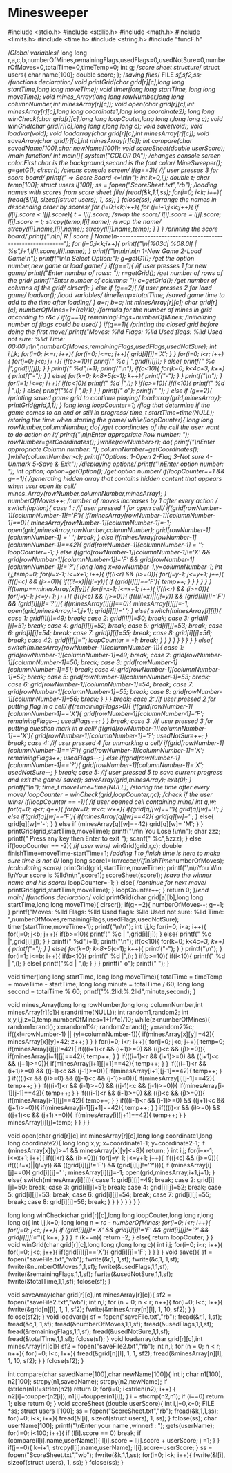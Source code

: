 # Minesweeper
#include <stdio.h>
#include <stdlib.h>
#include <math.h>
#include <limits.h>
#include <time.h>
#include <string.h>
#include "funcF.h"

/*Global variables*/
long long r,a,c,b,numberOfMines,remainingFlags,usedFlags=0,usedNotSure=0,numberOfMoves=0,totalTime=0,timeTemp=0;
int g;
/*score sheet structure*/
struct users{
    char name[100];
    double score;
};
/*saving files*/
FILE *sf,*sf2,*ss;
/*functions declaration*/
void printGrid(char grid[r][c],long long startTime,long long moveTime);
void timer(long long startTime, long long moveTime);
void mines_Array(long long rowNumber,long long columnNumber,int minesArray[r][c]);
void open(char grid[r][c],int minesArray[r][c],long long coordinate1,long long coordinate2);
long long winCheck(char grid[r][c],long long loopCouter,long long r,long long c);
void winGrid(char grid[r][c],long long r,long long c);
void save(void);
void loadvar(void);
void loadarray(char grid[r][c],int minesArray[r][c]);
void saveArray(char grid[r][c],int minesArray[r][c]);
int compare(char savedName[100],char newName[100]);
void scoreSheet(double userScore);
/*main function*/
int main(){
    system("COLOR 0A"); /*changes console screen color.First char is the background,second is the font color*/
    MineSweeper();
    g=getG();
    clrscr(); /*cleans console screen*/
    if(g==3){ /*if user presses 3 for score board*/
        printf("                => Score Board <=\n\n");
        int k=0,i,j;
        double t;
        char temp[100];
        struct users l[100];
        ss = fopen("ScoreSheet.txt","rb"); /*loading names with scores from score sheet file*/
        fread(&k,1,1,ss);
        for(i=0; i<k; i++){
            fread(&l[i], sizeof(struct users), 1, ss);
        }
        fclose(ss);
        /*arrange the names in descending order by scores*/
        for (i=0;i<k;i++){
            for (j=i+1;j<k;j++){
                if (l[i].score < l[j].score){
                    t = l[i].score; /*swap the score*/
                    l[i].score = l[j].score;
                    l[j].score = t;
                    strcpy(temp,l[i].name); /*swap the name*/
                    strcpy(l[i].name,l[j].name);
                    strcpy(l[j].name,temp);
                }
            }
        } /*printing the score board*/
        printf("\n\n| R |      score        |        Name\n----------------------------------------------------------");
        for (i=0;i<k;i++){
            printf("\n|%03d|     %08.0lf      |      %s",i+1,l[i].score,l[i].name);
        }
        printf("\n\n\n\n\n                           1-New Game   2-Load Game\n");
        printf("\n\n                               Select Option:");
        g=getG1(); /*get the option number,new game or load game*/
    }
    if(g==1){ /*if user presses 1 for new game*/
        printf("Enter number of rows: ");
        r=getGrid(); /*get number of rows of the grid*/
        printf("Enter number of columns: ");
        c=getGrid(); /*get number of columns of the grid*/
        clrscr();
    }
    else if (g==2){ /*if user presses 2 for load game*/
        loadvar(); /*load variables*/
        timeTemp=totalTime; /*saved game time to add to the time after loading*/
    }
    a=r;
    b=c;
    int minesArray[r][c];
    char grid[r][c];
    numberOfMines=1+(r*c)/10; /*formula for the number of mines in grid according to r&c */
    if(g==1){
        remainingFlags=numberOfMines; /*initializing number of flags could be used*/
    }
    if(g==1){ /*printing the closed grid before doing the first move*/
        printf("Moves: %lld Flags: %lld Used flags: %lld Used not sure: %lld Time: 00:00\n\n",numberOfMoves,remainingFlags,usedFlags,usedNotSure);
        int i,j,k;
        for(i=0; i<=r; i++){
            for(j=0; j<=c; j++){
                grid[i][j]='X';
            }
        }
        for(i=0; i<r; i++){
            for(j=0; j<c; j++){
                if(c>=10){
                    printf(" %c | ",grid[i][j]);
                }
                else{
                    printf(" %c |",grid[i][j]);
                }
            }
            printf(" %d",i+1);
            printf("\n");
            if(c<10){
                for(k=0; k<4*c+3; k++){
                    printf("-");
                }
            }
            else{
                for(k=0; k<8+5*(c-1); k++){
                    printf("-");
                }
            }
            printf("\n");
        }
        for(i=1; i<=c; i++){
            if(c<10){
                printf(" %d |",i);
            }
            if(c>=10){
                if(i<10){
                    printf(" %d | ",i);
                }
                else{
                    printf("%d | ",i);
                }
            }
        }
        printf(" o");
        printf(" ");
    }
    else if (g==2){ /*printing saved game grid to continue playing*/
        loadarray(grid,minesArray);
        printGrid(grid,1,1);
    }
    long long loopCounter=1; /*flag that determine if the game comes to an end or still in progress*/
    time_t startTime=time(NULL); /*storing the time when starting the game*/
    while(loopCounter){
        long long rowNumber,columnNumber;
        do{ /*get coordinates of the cell the user want to do action on it*/
            printf("\n\nEnter appropriate Row number: ");
            rowNumber=getCoordinates();
        }while(rowNumber>r);
        do{
            printf("\nEnter appropriate Column number: ");
            columnNumber=getCoordinates();
        }while(columnNumber>c);
        printf("Options: 1-Open 2-Flag 3-Not sure 4-Unmark 5-Save & Exit"); /*displaying options*/
        printf("\nEnter option number: ");
        int option;
        option=getOption(); /*get option number*/
        if(loopCounter==1 && g==1){ /*generating hidden array that contains hidden content that appears when user open its cell*/
            mines_Array(rowNumber,columnNumber,minesArray);
        }
        numberOfMoves++; /*number of moves increases by 1 after every action */
        switch(option){
        case 1 : /*if user pressed 1 for open cell*/
            if(grid[rowNumber-1][columnNumber-1]!='F'){
                if(minesArray[rowNumber-1][columnNumber-1]==0){
                    minesArray[rowNumber-1][columnNumber-1]=-1;
                    open(grid,minesArray,rowNumber,columnNumber);
                    grid[rowNumber-1][columnNumber-1] = ' ';
                    break;
                }
                else if(minesArray[rowNumber-1][columnNumber-1]==42){
                    grid[rowNumber-1][columnNumber-1] = '*';
                    loopCounter=-1;
                }
                else if(grid[rowNumber-1][columnNumber-1]!='X' && grid[rowNumber-1][columnNumber-1]!='F' && grid[rowNumber-1][columnNumber-1]!='?'){
                    long long x=rowNumber-1,y=columnNumber-1;
                    int i,j,temp=0;
                    for(i=x-1; i<=x+1; i++){
                        if((i<r) && (i>=0)){
                            for(j=y-1; j<=y+1; j++){
                                if((j<c) && (j>=0)){
                                    if((i!=x)||(j!=y)){
                                        if (grid[i][j]=='F'){
                                            temp++;
                                        }
                                    }
                                }
                            }
                        }
                    }
                    if(temp==minesArray[x][y]){
                        for(i=x-1; i<=x+1; i++){
                            if((i<r) && (i>=0)){
                                for(j=y-1; j<=y+1; j++){
                                    if((j<c) && (j>=0)){
                                        if(((i!=x)||(j!=y)) && (grid[i][j]!='F') && (grid[i][j]!='?')){
                                            if(minesArray[i][j]==0){
                                                minesArray[i][j]=-1;
                                                open(grid,minesArray,i+1,j+1);
                                                grid[i][j]=' ';
                                            }
                                            else{
                                                switch(minesArray[i][j]){
                                                case 1:
                                                    grid[i][j]=49;
                                                    break;
                                                case 2:
                                                    grid[i][j]=50;
                                                    break;
                                                case 3:
                                                    grid[i][j]=51;
                                                    break;
                                                case 4:
                                                    grid[i][j]=52;
                                                    break;
                                                case 5:
                                                    grid[i][j]=53;
                                                    break;
                                                case 6:
                                                    grid[i][j]=54;
                                                    break;
                                                case 7:
                                                    grid[i][j]=55;
                                                    break;
                                                case 8:
                                                    grid[i][j]=56;
                                                    break;
                                                case 42:
                                                    grid[i][j]='*';
                                                    loopCounter = -1;
                                                    break;
                                                }
                                            }
                                        }
                                    }
                                }
                            }
                        }
                    }
                }
                else{
                    switch(minesArray[rowNumber-1][columnNumber-1]){
                    case 1:
                        grid[rowNumber-1][columnNumber-1]=49;
                        break;
                    case 2:
                        grid[rowNumber-1][columnNumber-1]=50;
                        break;
                    case 3:
                        grid[rowNumber-1][columnNumber-1]=51;
                        break;
                    case 4:
                        grid[rowNumber-1][columnNumber-1]=52;
                        break;
                    case 5:
                        grid[rowNumber-1][columnNumber-1]=53;
                        break;
                    case 6:
                        grid[rowNumber-1][columnNumber-1]=54;
                        break;
                    case 7:
                        grid[rowNumber-1][columnNumber-1]=55;
                        break;
                    case 8:
                        grid[rowNumber-1][columnNumber-1]=56;
                        break;
                    }
                }
            }
            break;
        case 2: /*if user pressed 2 for putting flag in a cell*/
            if(remainingFlags>0){
                if(grid[rowNumber-1][columnNumber-1]=='X'){
                    grid[rowNumber-1][columnNumber-1]='F';
                    remainingFlags--;
                    usedFlags++;
                }
            }
            break;
        case 3: /*if user pressed 3 for putting question mark in a cell*/
            if(grid[rowNumber-1][columnNumber-1]=='X'){
                grid[rowNumber-1][columnNumber-1]='?';
                usedNotSure++;
            }
            break;
        case 4: /*if user pressed 4 for unmarking a cell*/
            if(grid[rowNumber-1][columnNumber-1]=='F'){
                grid[rowNumber-1][columnNumber-1]='X';
                remainingFlags++;
                usedFlags--;
            }
            else if(grid[rowNumber-1][columnNumber-1]=='?'){
                grid[rowNumber-1][columnNumber-1]='X';
                usedNotSure--;
            }
            break;
        case 5: /*if user pressed 5 to save current progress and exit the game*/
            save();
            saveArray(grid,minesArray);
            exit(0);
        }
        printf("\n");
        time_t moveTime=time(NULL); /*storing the time after every move*/
        loopCounter = winCheck(grid,loopCounter,r,c); /*check if the user wins*/
        if(loopCounter == -1){ /*if user opened cell containing mine*/
            int q,w;
            for(q=0; q<r; q++){
                for(w=0; w<c; w++){
                    if(grid[q][w]=='*'){
                        grid[q][w]='!';
                    }
                    else if(grid[q][w]=='F'){
                        if(minesArray[q][w]==42){
                            grid[q][w]='*';
                        }
                        else{
                            grid[q][w]='-';
                        }
                    }
                    else if (minesArray[q][w]==42)
                        grid[q][w]= 'M';
                }
            }
            printGrid(grid,startTime,moveTime);
            printf("\n\n                 You Lose !\n\n");
            char zzz;
            printf("                 Press any key then Enter to exit ");
            scanf(" %c",&zzz);
        }
        else if(loopCounter == -2){ /*if user wins*/
            winGrid(grid,r,c);
            double finishTime=moveTime-startTime+1; /*adding 1 to finish time is here to make sure time is not 0*/
            long long score1=(r*r*r*r*c*c*c*c)/(finishTime*numberOfMoves); /*calculating score*/
            printGrid(grid,startTime,moveTime);
            printf("\n\nYou Win !\nYour score is %lld\n\n",score1);
            scoreSheet(score1); /*save the winner name and his score*/
            loopCounter=-1;
        }
        else{ /*continue for next move*/
            printGrid(grid,startTime,moveTime);
        }
        loopCounter++;
    }
    return 0;
}/*end main*/
/*functions declaration*/
void printGrid(char grid[a][b],long long startTime,long long moveTime){
    clrscr();
    if(g==2){
        numberOfMoves--;
        g=-1;
    }
    printf("Moves: %lld Flags: %lld Used flags: %lld Used not sure: %lld Time: ",numberOfMoves,remainingFlags,usedFlags,usedNotSure);
    timer(startTime,moveTime+1);
    printf("\n\n");
    int i,j,k;
    for(i=0; i<a; i++){
        for(j=0; j<b; j++){
            if(b>=10){
                printf(" %c | ",grid[i][j]);
            }
            else{
                printf(" %c |",grid[i][j]);
            }
        }
        printf(" %d",i+1);
        printf("\n");
        if(c<10){
            for(k=0; k<4*c+3; k++){
                printf("-");
            }
        }
        else{
            for(k=0; k<8+5*(c-1); k++){
                printf("-");
            }
        }
        printf("\n");
    }
    for(i=1; i<=b; i++){
        if(b<10){
            printf(" %d |",i);
        }
        if(b>=10){
            if(i<10){
                printf(" %d | ",i);
            }
            else{
                printf("%d | ",i);
            }
        }
    }
    printf(" o");
    printf(" ");
}

void timer(long long startTime, long long moveTime){
    totalTime = timeTemp + moveTime - startTime;
    long long  minute = totalTime / 60;
    long long second = totalTime % 60;
    printf("%.2lld:%.2lld",minute,second);
}

void mines_Array(long long rowNumber,long long columnNumber,int minesArray[r][c]){
    srand(time(NULL));
    int random1,random2;
    int x,y,i,j,z=0,temp,numberOfMines=1+(r*c)/10;
    while(z<numberOfMines){
        random1=rand();
        x=random1%r;
        random2=rand();
        y=random2%c;
        if((x!=rowNumber-1) || (y!=columnNumber-1)){
            if(minesArray[x][y]!=42){
                minesArray[x][y]=42;
                z++;
            }
        }
    }
    for(i=0; i<r; i++){
        for(j=0; j<c; j++){
            temp=0;
            if(minesArray[i][j]!=42){
                if(((i+1)<r && (i+1)>=0) && ((j)<c && (j)>=0)){
                    if(minesArray[i+1][j]==42){
                        temp++;
                    }
                }
                if(((i+1)<r && (i+1)>=0) && ((j+1)<c && (j+1)>=0)){
                    if(minesArray[i+1][j+1]==42){
                        temp++;
                    }
                }
                if(((i+1)<r && (i+1)>=0) && ((j-1)<c && (j-1)>=0)){
                    if(minesArray[i+1][j-1]==42){
                        temp++;
                    }
                }
                if(((i)<r && (i)>=0) && ((j-1)<c && (j-1)>=0)){
                    if(minesArray[i][j-1]==42){
                        temp++;
                    }
                }
                if(((i-1)<r && (i-1)>=0) && ((j-1)<c && (j-1)>=0)){
                    if(minesArray[i-1][j-1]==42){
                        temp++;
                    }
                }
                if(((i-1)<r && (i-1)>=0) && ((j)<c && (j)>=0)){
                    if(minesArray[i-1][j]==42){
                        temp++;
                    }
                }
                if(((i-1)<r && (i-1)>=0) && ((j+1)<c && (j+1)>=0)){
                    if(minesArray[i-1][j+1]==42){
                        temp++;
                    }
                }
                if(((i)<r && (i)>=0) && ((j+1)<c && (j+1)>=0)){
                    if(minesArray[i][j+1]==42){
                        temp++;
                    }
                }
                minesArray[i][j]=temp;
            }
        }
    }
}


void open(char grid[r][c],int minesArray[r][c],long long coordinate1,long long coordinate2){
    long long x,y;
    x=coordinate1-1;
    y=coordinate2-1;
    if (minesArray[x][y]>=1 && minesArray[x][y]<=8){
        return;
    }
    int i,j;
    for(i=x-1; i<=x+1; i++){
        if((i<r) && (i>=0)){
            for(j=y-1; j<=y+1; j++){
                if((j<c) && (j>=0)){
                    if(((i!=x)||(j!=y)) && ((grid[i][j]!='F') && (grid[i][j]!='?'))){
                        if (minesArray[i][j]==0){
                            grid[i][j]=' ';
                            minesArray[i][j]=-1;
                            open(grid,minesArray,i+1,j+1);
                        }
                        else{
                            switch(minesArray[i][j]){
                            case 1:
                                grid[i][j]=49;
                                break;
                            case 2:
                                grid[i][j]=50;
                                break;
                            case 3:
                                grid[i][j]=51;
                                break;
                            case 4:
                                grid[i][j]=52;
                                break;
                            case 5:
                                grid[i][j]=53;
                                break;
                            case 6:
                                grid[i][j]=54;
                                break;
                            case 7:
                                grid[i][j]=55;
                                break;
                            case 8:
                                grid[i][j]=56;
                                break;
                            }
                        }
                    }
                }
            }
        }
    }
}


long long  winCheck(char grid[r][c],long long loopCouter,long long r,long long c){
    int i,j,k=0;
    long long n = r*c - numberOfMines;
    for(i=0; i<r; i++){
        for(j=0; j<c; j++){
            if (grid[i][j]!='X' && grid[i][j]!='F' && grid[i][j]!='?' && grid[i][j]!='*'){
                k++;
            }
        }
    }
    if (k==n){
        return -2;
    }
    else{
        return loopCouter;
    }
}
void winGrid(char grid[r][c],long long r,long long c){
    int i,j;
    for(i=0; i<r; i++){
        for(j=0; j<c; j++){
            if(grid[i][j]=='X'){
                grid[i][j]='F';
            }
        }
    }
}
void save(){
    sf = fopen("saveFile.txt","wb");
    fwrite(&r,1, 1,sf);
    fwrite(&c,1, 1,sf);
    fwrite(&numberOfMoves,1,1,sf);
    fwrite(&usedFlags,1,1,sf);
    fwrite(&remainingFlags,1,1,sf);
    fwrite(&usedNotSure,1,1,sf);
    fwrite(&totalTime,1,1,sf);
    fclose(sf);
}


void saveArray(char grid[r][c],int minesArray[r][c]){
    sf2 = fopen("saveFile2.txt","wb");
    int n,l;
    for (n = 0; n < r; n++){
        for(l=0; l<c; l++){
            fwrite(&grid[n][l], 1, 1, sf2);
            fwrite(&minesArray[n][l], 1, 10, sf2);
        }
    }
    fclose(sf2);
}
void loadvar(){
    sf = fopen("saveFile.txt","rb");
    fread(&r,1, 1,sf);
    fread(&c,1, 1,sf);
    fread(&numberOfMoves,1,1,sf);
    fread(&usedFlags,1,1,sf);
    fread(&remainingFlags,1,1,sf);
    fread(&usedNotSure,1,1,sf);
    fread(&totalTime,1,1,sf);
    fclose(sf);
}
void loadarray(char grid[r][c],int minesArray[r][c]){
    sf2 = fopen("saveFile2.txt","rb");
    int n,l;
    for (n = 0; n < r; n++){
        for(l=0; l<c; l++){
            fread(&grid[n][l], 1, 1, sf2);
            fread(&minesArray[n][l], 1, 10, sf2);
        }
    }
    fclose(sf2);
}

int compare(char savedName[100],char newName[100]){
    int i;
    char n1[100], n2[100];
    strcpy(n1,savedName);
    strcpy(n2,newName);
    if (strlen(n1)!=strlen(n2)) return 0;
    for(i=0; i<strlen(n2); i++)
    {
        n2[i]=toupper(n2[i]);
        n1[i]=toupper(n1[i]);
    }
    i = strcmp(n2,n1);
    if (i==0) return 1;
    else return 0;
}
void scoreSheet (double userScore){
    int i,j=0,k=0;
    FILE *ss;
    struct users l[100];
    ss = fopen("ScoreSheet.txt","rb");
    fread(&k,1,1,ss);
    for(i=0; i<k; i++){
        fread(&l[i], sizeof(struct users), 1, ss);
    }
    fclose(ss);
    char userName[100];
    printf("\nEnter your name ,winner! : ");
    gets(userName);
    for(i=0; i<100; i++){
        if (l[i].score == 0) break;
        if (compare(l[i].name,userName)){
            l[i].score = l[i].score + userScore;
            j =1;
        }
    }
    if(j==0){
        k=i+1;
        strcpy(l[i].name,userName);
        l[i].score=userScore;
    }
    ss = fopen("ScoreSheet.txt","wb");
    fwrite(&k,1,1,ss);
    for(i=0; i<k; i++){
        fwrite(&l[i], sizeof(struct users), 1, ss);
    }
    fclose(ss);
}

